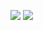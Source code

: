 ![](https://github.com/toxazol/js13k/blob/master/js13k_2.gif)
![](https://github.com/toxazol/js13k/blob/master/js13k_1.gif)

